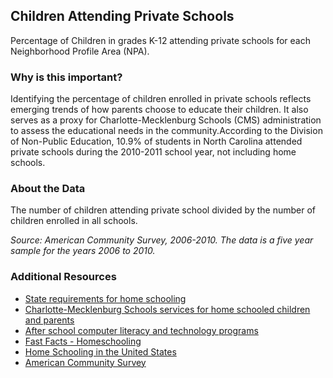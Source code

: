 ## Children Attending Private Schools
Percentage of Children in grades K-12 attending private schools for each Neighborhood Profile Area (NPA).

### Why is this important?
Identifying the percentage of children enrolled in private schools reflects emerging trends of how parents choose to educate their children. It also serves as a proxy for Charlotte-Mecklenburg Schools (CMS) administration to assess the educational needs in the community.According to the Division of Non-Public Education, 10.9% of students in North Carolina attended private schools during the 2010-2011 school year, not including home schools.

### About the Data
The number of children attending private school divided by the number of children enrolled in all schools.

_Source: American Community Survey, 2006-2010.  The data is a five year sample for the years 2006 to 2010._

### Additional Resources
+ [State requirements for home schooling](http://www.nche.com)
+ [Charlotte-Mecklenburg Schools services for home schooled children and parents](http://www.cms.k12.nc.us/cmsdepartments/ec/Pages/HomeSchoolPrivateSchoolNotificationofServices)
+ [After school computer literacy and technology programs](http://www.urbanleaguecc.org/home/?page_id=1076)
+ [Fast Facts - Homeschooling](http://nces.ed.gov/fastfacts/display.asp?id=91)
+ [Home Schooling in the United States](http://www.census.gov/population/www/documentation/twps0053/twps0053.html)
+ [American Community Survey](http://www.census.gov/acs/www/)
